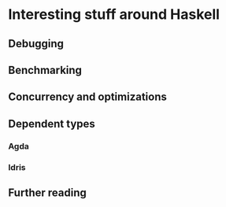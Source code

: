 # Interesting stuff around Haskell

## Debugging

## Benchmarking

## Concurrency and optimizations

## Dependent types

### Agda

### Idris

## Further reading
